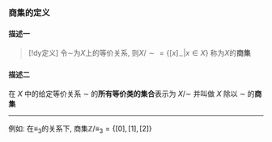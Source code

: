 

### 商集的定义
#### 描述一
> [!dy定义] 
> 令$\sim$为$X$上的等价关系, 则$X/\sim= \{[x]_\sim|x\in X\}$ 称为$X$的**商集**
#### 描述二
在  $X$ 中的给定等价关系  $\sim$ 的**所有等价类的集合**表示为  ${\displaystyle X/\mathrm {\sim } }$ 并叫做 $X$ 除以 $\sim$ 的**商集**


---
例如: 在$\equiv_3$的关系下, 商集$\mathbb{Z}/\equiv_3= \{[0],[1],[2]\}$
